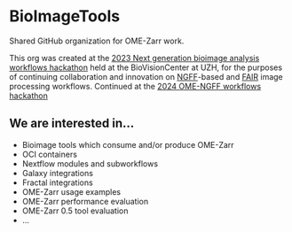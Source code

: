 # BioImageTools

Shared GitHub organization for OME-Zarr work.

This org was created at the [2023 Next generation bioimage analysis workflows hackathon](https://www.ema.uzh.ch/en/register/biovisioncenter-hackathon.html) held at the BioVisionCenter at UZH, 
for the purposes of continuing collaboration and innovation on [NGFF](https://www.nature.com/articles/s41592-021-01326-w)-based and [FAIR](https://www.go-fair.org/fair-principles/) image processing workflows. 
Continued at the [2024 OME-NGFF workflows hackathon](https://biovisioncenter.notion.site/OME-NGFF-Workflows-Hackathon-2024-dde32a032adf49b4a53b4b014586b678 )

## We are interested in...
* Bioimage tools which consume and/or produce OME-Zarr
* OCI containers 
* Nextflow modules and subworkflows
* Galaxy integrations
* Fractal integrations
* OME-Zarr usage examples
* OME-Zarr performance evaluation
* OME-Zarr 0.5 tool evaluation
* ...
